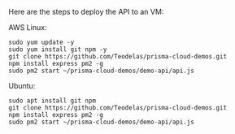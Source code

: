 Here are the steps to deploy the API to an VM:

AWS Linux:
```
sudo yum update -y
sudo yum install git npm -y
git clone https://github.com/Teodelas/prisma-cloud-demos.git
npm install express pm2 -g
sudo pm2 start ~/prisma-cloud-demos/demo-api/api.js
```

Ubuntu:
```
sudo apt install git npm
git clone https://github.com/Teodelas/prisma-cloud-demos.git
npm install express pm2 -g
sudo pm2 start ~/prisma-cloud-demos/demo-api/api.js

```

